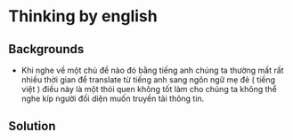 # Thinking by english

## Backgrounds
- Khi nghe về một chủ đề nào đó bằng tiếng anh chúng ta thường mất rất nhiều thời gian để translate từ tiếng anh sang 
ngôn ngữ mẹ đẻ ( tiếng việt ) điều này là một thói quen không tốt làm cho chúng ta không thể nghe kíp người đối diện 
muốn truyền tải thông tin.

## Solution
